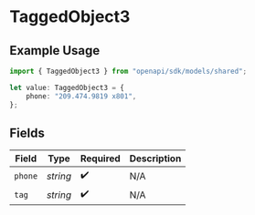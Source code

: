 # TaggedObject3

## Example Usage

```typescript
import { TaggedObject3 } from "openapi/sdk/models/shared";

let value: TaggedObject3 = {
    phone: "209.474.9819 x801",
};
```

## Fields

| Field              | Type               | Required           | Description        |
| ------------------ | ------------------ | ------------------ | ------------------ |
| `phone`            | *string*           | :heavy_check_mark: | N/A                |
| `tag`              | *string*           | :heavy_check_mark: | N/A                |